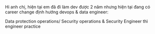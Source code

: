 Hi anh chị, 
hiện tại em đã đi làm dev được 2 năm nhưng hiện tại đang có 
career change định hướng devops & data engineer:





Data protection operations/ Security operations 
& Security Engineer thì engineer practice 


